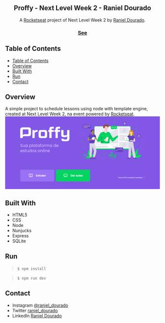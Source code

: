 <!-- Please update value in the {}  -->

<h2 align="center">Proffy - Next Level Week 2 - Raniel Dourado</h2>

<div align="center">
   A <a href="https://rocketseat.com.br/" target="_blank">Rocketseat</a> project of Next Level Week 2 by <a href="https://instagram.com/raniel_dourado" target="_blank">Raniel Dourado</a>.
</div>

<div align="center">
  <h3>
    <a href="https://proffy-app-nodejs.herokuapp.com/">
      See
    </a>
  </h3>
</div>

<!-- TABLE OF CONTENTS -->

## Table of Contents
- [Table of Contents](#table-of-contents)
- [Overview](#overview)
- [Built With](#built-with)
- [Run](#run)
- [Contact](#contact)


<!-- OVERVIEW -->

## Overview
A simple project to schedule lessons using node with template engine, created at Next Level Week 2, na event powered by [Rocketseat](https://rocketseat.com.br/).
![screenshot](/index-overview.png)


## Built With

<!-- This section should list any major frameworks that you built your project using. Here are a few examples.-->

- HTML5
- CSS
- Node
- Nunjucks
- Express
- SQLite

## Run

> ```$ npm install ```

> ```$ npm run dev ``` 

## Contact
- Instagram [@raniel_dourado](https://www.instagram.com/raniel_dourado/)
- Twitter [raniel_dourado](https://twitter.com/raniel_dourado)
- LinkedIn [Raniel Dourado](https://www.linkedin.com/in/raniel-dourado)
